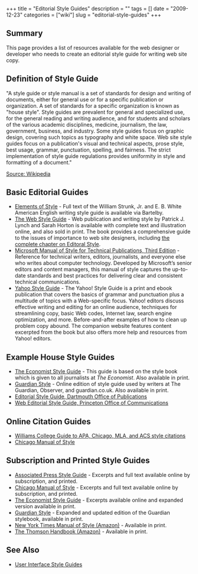 +++
title = "Editorial Style Guides"
description = ""
tags = []
date = "2009-12-23"
categories = ["wiki"]
slug = "editorial-style-guides"
+++


 

<h2 id="toc0">Summary</h2>
<p>This page provides a list of resources available for the web designer or developer who needs to create an editorial style guide for writing web site copy.</p>


<h2 id="toc1">Definition of Style Guide</h2>
<p>&quot;A style guide or style manual is a set of standards for design and writing of documents, either for general use or for a specific publication or organization. A set of standards for a specific organization is known as &quot;house style&quot;. Style guides are prevalent for general and specialized use, for the general reading and writing audience, and for students and scholars of the various academic disciplines, medicine, journalism, the law, government, business, and industry. Some style guides focus on graphic design, covering such topics as typography and white space. Web site style guides focus on a publication's visual and technical aspects, prose style, best usage, grammar, punctuation, spelling, and fairness. The strict implementation of style guide regulations provides uniformity in style and formatting of a document.&quot;</p>

<p><a href="http://en.wikipedia.org/wiki/Style_guide">Source: Wikipedia</a></p>


<h2 id="toc2">Basic Editorial Guides</h2>
<ul>
    <li> <a href="http://www.bartleby.com/141/">Elements of Style</a> - Full text of the William Strunk, Jr. and E. B. White American English writing style guide is available via Bartelby.</li>
    <li> <a href="http://www.webstyleguide.com/wsg3">The Web Style Guide</a> - Web publication and writing style by Patrick J. Lynch and Sarah Horton is available with complete text and illustration online, and also sold in print. The book provides a comprehensive guide to the issues of importance to web site designers, including <a href="http://www.webstyleguide.com/wsg3/9-editorial-style/index.html">the complete chapter on Editoral Style</a>.</li>
    <li> <a href="http://www.microsoft.com/learning/en/us/book.aspx?ID=6074&amp;locale=en-us">Microsoft Manual of Style for Technical Publications, Third Edition</a> - Reference for technical writers, editors, journalists, and everyone else who writes about computer technology. Developed by Microsoft’s senior editors and content managers, this manual of style captures the up-to-date standards and best practices for delivering clear and consistent technical communications.</li>
    <li> <a href="http://styleguide.yahoo.com/yahoo-style-guide-grass-roots-print-and-digital-versions">Yahoo Style Guide</a> - The Yahoo! Style Guide is a print and ebook publication that covers the basics of grammar and punctuation plus a multitude of topics with a Web-specific focus. Yahoo! editors discuss effective writing and editing for an online audience, techniques for streamlining copy, basic Web codes, Internet law, search engine optimization, and more. Before-and-after examples of how to clean up problem copy abound. The companion website features content excerpted from the book but also offers more help and resources from Yahoo! editors. </li>
</ul>


<h2 id="toc3">Example House Style Guides</h2>
<ul>
    <li> <a href="http://www.economist.com/styleguide/introduction">The Economist Style Guide</a> - This guide is based on the style book which is given to all journalists at <em>The Economist</em>. Also available in print.</li>
    <li> <a href="http://www.guardian.co.uk/styleguide">Guardian Style</a> - Online edition of style guide used by writers at The Guardian, Observer, and guardian.co.uk.  Also available in print.</li>
    <li> <a href="http://www.dartmouth.edu/~pubs/style/">Editorial Style Guide, Dartmouth Office of Publications</a></li>
    <li> <a href="http://www.princeton.edu/communications/services/editorial/webguide/">Web Editorial Style Guide, Princeton Office of Communications</a></li>
</ul>


<h2 id="toc4">Online Citation Guides</h2>
<ul>
    <li> <a href="http://library.williams.edu/citing/styles/apa.php">Williams College Guide to APA, Chicago, MLA, and ACS style citations</a></li>
    <li> <a href="http://www.chicagomanualofstyle.org/tools_citationguide.html">Chicago Manual of Style</a></li>
</ul>


<h2 id="toc5">Subscription and Printed Style Guides</h2>
<ul>
    <li> <a href="http://www.apstylebook.com/">Associated Press Style Guide</a> - Excerpts and full text available online by subscription, and printed. </li>
    <li> <a href="http://www.chicagomanualofstyle.org/home.html">Chicago Manual of Style</a> - Excerpts and full text available online by subscription, and printed. </li>
    <li> <a href="http://www.economist.com/research/styleguide">The Economist Style Guide</a> - Excerpts available online and expanded version available in print.</li>
    <li> <a href="http://www.guardianbooks.co.uk/webapp/wcs/stores/servlet/qs_product_tbp?storeId=10401&amp;catalogId=25501&amp;langId=&amp;parentType=category&amp;parentId=42110&amp;productId=128589">Guardian Style</a> - Expanded and updated edition of the Guardian stylebook, available in print.</li>
    <li> <a href="http://www.amazon.com/York-Times-Manual-Style-Usage/dp/0812963881">New York Times Manual of Style (Amazon)</a> - Available in print.</li>
    <li> <a href="http://www.amazon.com/Thomson-Handbook-Comprehensive-David-Blakesley/dp/083846078X">The Thomson Handbook (Amazon)</a> - Available in print.</li>
</ul>


<h2 id="toc6">See Also</h2>
<ul>
    <li> <a class="" href="user-interface-style-guides.html">User Interface Style Guides</a></li>
</ul>


